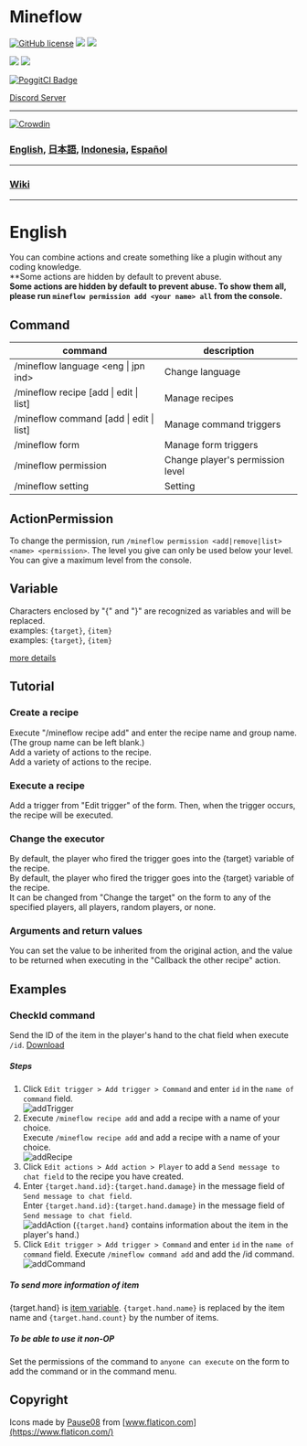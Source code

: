 # Mineflow

[![GitHub license](https://img.shields.io/badge/license-UIUC/NCSA-blue.svg)](https://github.com/aieuo/Mineflow/blob/master/LICENSE) [![](https://poggit.pmmp.io/shield.state/Mineflow)](https://poggit.pmmp.io/p/Mineflow) [![](https://poggit.pmmp.io/shield.api/Mineflow)](https://poggit.pmmp.io/p/Mineflow)

[![](https://poggit.pmmp.io/shield.dl/Mineflow)](https://poggit.pmmp.io/p/Mineflow) [![](https://poggit.pmmp.io/shield.dl.total/Mineflow)](https://poggit.pmmp.io/p/Mineflow)

[![PoggitCI Badge](https://poggit.pmmp.io/ci.badge/aieuo/Mineflow/Mineflow)](https://poggit.pmmp.io/ci/aieuo/Mineflow/Mineflow)

[Discord Server](https://discord.gg/RK27uaZEt7)

---

[![Crowdin](https://badges.crowdin.net/mineflow/localized.svg)](https://crowdin.com/project/mineflow)

### [English](/README.md), [日本語](/.github/readme/jpn.md), [Indonesia](/.github/readme/ind.md), [Español](/.github/readme/spa.md)

---

### [Wiki](https://Mineflow.github.io/docs)

---

# English

You can combine actions and create something like a plugin without any coding knowledge.\
\*\*Some actions are hidden by default to prevent abuse.\
**Some actions are hidden by default to prevent abuse. To show them all, please run `mineflow permission add <your name> all` from the console.**

## Command

| command                                                                                                                                     | description                      |
| ------------------------------------------------------------------------------------------------------------------------------------------- | -------------------------------- |
| /mineflow language <eng &#124; jpn ind>                                                        | Change language                  |
| /mineflow recipe [add &#124; edit &#124; list]  | Manage recipes                   |
| /mineflow command [add &#124; edit &#124; list] | Manage command triggers          |
| /mineflow form                                                                                                                              | Manage form triggers             |
| /mineflow permission <name> <level>                                                                                                         | Change player's permission level |
| /mineflow setting                                                                                                                           | Setting                          |

## ActionPermission

To change the permission, run `/mineflow permission <add|remove|list> <name> <permission>`. The level you give can only be used below your level. You can give a maximum level from the console.

## Variable

Characters enclosed by "{" and "}" are recognized as variables and will be replaced.\
examples: `{target}`, `{item}`\
examples: `{target}`, `{item}`

[more details](https://mineflow.github.io/docs/eng/#/variable/about)

## Tutorial

### Create a recipe

Execute "/mineflow recipe add" and enter the recipe name and group name. (The group name can be left blank.)\
Add a variety of actions to the recipe.\
Add a variety of actions to the recipe.

### Execute a recipe

Add a trigger from "Edit trigger" of the form. Then, when the trigger occurs, the recipe will be executed.

### Change the executor

By default, the player who fired the trigger goes into the {target} variable of the recipe.\
By default, the player who fired the trigger goes into the {target} variable of the recipe.\
It can be changed from "Change the target" on the form to any of the specified players, all players, random players, or none.

### Arguments and return values

You can set the value to be inherited from the original action, and the value to be returned when executing in the "Callback the other recipe" action.

## Examples

### CheckId command

Send the ID of the item in the player's hand to the chat field when execute `/id`.
[Download](https://github.com/aieuo/MineflowExamples/blob/master/checkId.json)

##### Steps

1. Click `Edit trigger > Add trigger > Command` and enter `id` in the `name of command` field.\
   ![addTrigger](https://github.com/aieuo/images/blob/master/mineflow/eng/CheckId_4.png?raw=true)
2. Execute `/mineflow recipe add` and add a recipe with a name of your choice.\
   Execute `/mineflow recipe add` and add a recipe with a name of your choice.\
   ![addRecipe](https://github.com/aieuo/images/blob/master/mineflow/eng/CheckId_2.png?raw=true)
3. Click `Edit actions > Add action > Player` to add a `Send message to chat field` to the recipe you have created.
4. Enter `{target.hand.id}:{target.hand.damage}` in the message field of `Send message to chat field`.\
   Enter `{target.hand.id}:{target.hand.damage}` in the message field of `Send message to chat field`.\
   ![addAction](https://github.com/aieuo/images/blob/master/mineflow/eng/CheckId_3.png?raw=true) (`{target.hand}` contains information about the item in the player's hand.)
5. Click `Edit trigger > Add trigger > Command` and enter `id` in the `name of command` field.
   Execute `/mineflow command add` and add the /id command.\
   ![addCommand](https://github.com/aieuo/images/blob/master/mineflow/eng/CheckId_1.png?raw=true)

##### To send more information of item

{target.hand} is [item variable](https://github.com/aieuo/Mineflow/wiki/Variable#item). `{target.hand.name}` is replaced by the item name and `{target.hand.count}` by the number of items.

##### To be able to use it non-OP

Set the permissions of the command to `anyone can execute` on the form to add the command or in the command menu.

## Copyright

Icons made by [Pause08](https://www.flaticon.com/authors/pause08) from [www.flaticon.com](https://www.flaticon.com/)
